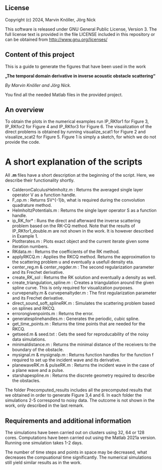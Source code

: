 ## License

Copyright (c) 2024, Marvin Knöller, Jörg Nick

This software is released under GNU General Public License, Version 3.
The full license text is provided in the file LICENSE included in this repository 
or can be obtained from http://www.gnu.org/licenses/

## Content of this project

This is a guide to generate the figures that have been used in the work

**„The temporal domain derivative in inverse acoustic obstacle scattering“**

_By Marvin Knöller and Jörg Nick._

You find all the needed Matlab files in the provided project.

## An overview

To obtain the plots in the numerical examples run IP_RKfor1 for Figure 3, IP_RKfor2 for Figure 4 and IP_RKfor3 for Figure 6.
The visualization of the direct problems is obtained by running visualize_scat1 for Figure 2 and visualize_scat2 for Figure 5.
Figure 1 is simply a sketch, for which we do not provide the code.

# A short explanation of the scripts

All **.m** files have a short description at the beginning of the script. Here, we describe their functionality shortly.

- CalderonCalculusHelmholtz.m : Returns the averaged single layer operator V as a function handle.
- F_op.m : Returns SV^{-1}b, what is required during the convolution quadrature method.
- HelmholtzPotentials.m : Returns the single layer operator S as a function handle.
- ip_RK_for* : Runs the direct and afterward the inverse scattering problem based on the RK-CQ method. 
    Note that the results of IP_RKfor1_double.m are not shown in the work. It is however described in Example 1. 
- PlotIterates.m : Plots exact object and the current iterate given some iteration numbers.
- RKdata.m : Returns the coefficients of the RK method.
- applyRKCQ.m : Applies the RKCQ method. Returns the approximation to the scattering problem u and eventually a usefull density eta.
- center_reg.m & center_regder.m : The second regularization parameter and its Frechet derivative.
- create_RK_sol : Returns the RK solution and eventually a density as well.
- create_triangulation_spline.m : Creates a triangulation around the given spline curve. This is only required for visualization purposes.
- curvepenalty.m & curvepenaltyder.m : The first regularization parameter and its Frechet derivative.
- direct_sound_soft_splineRK.m : Simulates the scattering problem based on splines and RKCQ.
- errorongivenpoints.m : Returns the error.
- generatesplinehandles.m : Generates the periodic, cubic spline.
- get_time_points.m : Returns the time points that are needed for the RKCQ.
- getseed.m & seed.txt : Gets the seed for reproducability of the noisy data simulations.
- minimaldistance.m : Returns the minimal distance of the receivers to the boundary of the obstacle.
- mysignal.m & mysignalp.m : Returns function handles for the function f required to set up the incident wave and its derivative.
- planewaveRK.m & pulseRK.m : Returns the incident wave in the case of a plane wave and a pulse.
- starshapespline.m : Returns the discrete geometry required to describe the obstacles.

The folder Precomputed_results includes all the precomputed results that we obtained in order to generate Figure 3,4 and 6.
    In each folder the simulations 2-5 correspond to noisy data. The outcome is not shown in the work, only described in the last remark.

## Requirements and additional information

The simulations have been carried out on clusters using 32, 64 or 128 cores.
Computations have been carried out using the Matlab 2021a version.
Running one simulation takes 1-2 days. 

The number of time steps and points in space may be decreased, what decreases the compuational time significantly. 
The numerical simulations still yield similar results as in the work.